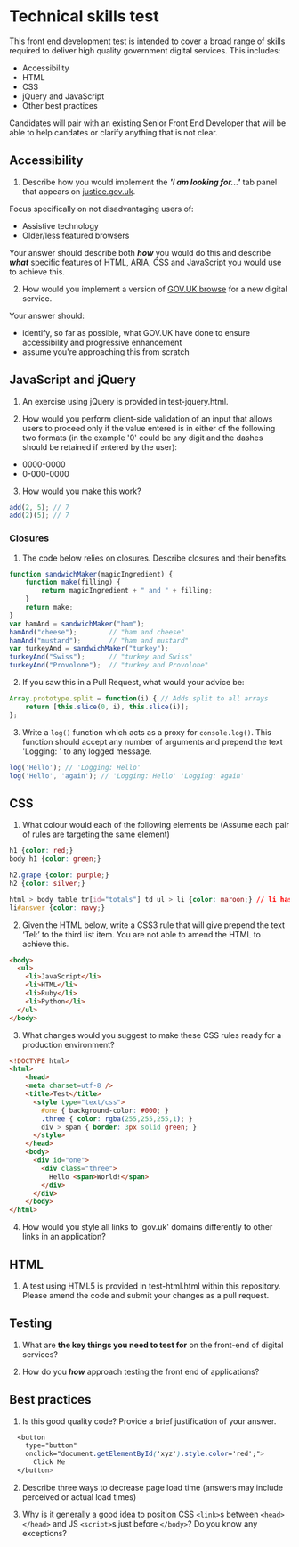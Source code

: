 # Technical skills test

This front end development test is intended to cover a broad range of skills required to deliver high quality government digital services. This includes:

* Accessibility
* HTML
* CSS
* jQuery and JavaScript
* Other best practices

Candidates will pair with an existing Senior Front End Developer that will be able to help candates or clarify anything that is not clear.

## Accessibility

1. Describe how you would implement the ***'I am looking for...'*** tab panel that appears on [justice.gov.uk](https://www.justice.gov.uk).

  Focus specifically on not disadvantaging users of:

  * Assistive technology
  * Older/less featured browsers

  Your answer should describe both ***how*** you would do this and describe ***what*** specific features of HTML, ARIA, CSS and JavaScript you would use to achieve this.

2. How would you implement a version of [GOV.UK browse](https://www.gov.uk/browse/) for a new digital service.

  Your answer should:

  * identify, so far as possible, what GOV.UK have done to ensure accessibility and progressive enhancement
  * assume you're approaching this from scratch

## JavaScript and jQuery

1. An exercise using jQuery is provided in test-jquery.html.

2. How would you perform client-side validation of an input that allows users to proceed only if the value entered is in either of the following two formats (in the example '0' could be any digit and the dashes should be retained if entered by the user):
  * 0000-0000
  * 0-000-0000

3. How would you make this work?

```javascript
add(2, 5); // 7
add(2)(5); // 7
```

### Closures

1. The code below relies on closures. Describe closures and their benefits.

  ```javascript
  function sandwichMaker(magicIngredient) {
      function make(filling) {
          return magicIngredient + " and " + filling;
      }
      return make;
  }
  var hamAnd = sandwichMaker("ham");
  hamAnd("cheese");        // "ham and cheese"
  hamAnd("mustard");       // "ham and mustard"
  var turkeyAnd = sandwichMaker("turkey");
  turkeyAnd("Swiss");      // "turkey and Swiss"
  turkeyAnd("Provolone");  // "turkey and Provolone"
  ```

2. If you saw this in a Pull Request, what would your advice be:

  ```javascript
  Array.prototype.split = function(i) { // Adds split to all arrays
      return [this.slice(0, i), this.slice(i)];
  };
  ```

3. Write a ```log()``` function which acts as a proxy for ```console.log()```. This function should accept any number of arguments and prepend the text 'Logging: ' to any logged message.

  ```javascript
  log('Hello'); // 'Logging: Hello'
  log('Hello', 'again'); // 'Logging: Hello' 'Logging: again'
  ```

## CSS

1. What colour would each of the following elements be (Assume each pair of rules are targeting the same element)
  ```css
  h1 {color: red;}
  body h1 {color: green;}

  h2.grape {color: purple;}
  h2 {color: silver;}

  html > body table tr[id="totals"] td ul > li {color: maroon;} // li has an id of answer
  li#answer {color: navy;}
  ```

2. Given the HTML below, write a CSS3 rule that will give prepend the text ‘Tel:’ to the third list item. You are not able to amend the HTML to achieve this.
  ```html
  <body>
    <ul>
      <li>JavaScript</li>
      <li>HTML</li>
      <li>Ruby</li>
      <li>Python</li>
    </ul>
  </body>
  ```

3. What changes would you suggest to make these CSS rules ready for a production environment?
  ```html
  <!DOCTYPE html>
  <html>
      <head>
      <meta charset=utf‐8 />
      <title>Test</title>
        <style type="text/css">
          #one { background‐color: #000; }
          .three { color: rgba(255,255,255,1); }
          div > span { border: 3px solid green; }
        </style>
      </head>
      <body>
        <div id="one">
          <div class="three">
            Hello <span>World!</span>
          </div>
        </div>
      </body>
  </html>
  ```

4. How would you style all links to 'gov.uk' domains differently to other links in an application?

## HTML

1. A test using HTML5 is provided in test-html.html within this repository.
Please amend the code and submit your changes as a pull request.

## Testing

1. What are **the key things you need to test for** on the front-end of digital services?

2. How do you ***how*** approach testing the front end of applications?

## Best practices

1. Is this good quality code? Provide a brief justification of your answer.

  ```css
    <button
      type="button"
      onclick="document.getElementById('xyz').style.color='red';">
        Click Me
    </button>
  ```

2. Describe three ways to decrease page load time (answers may include perceived or actual load times)

3. Why is it generally a good idea to position CSS ```<link>```s between ```<head></head>``` and JS ```<script>```s just before ```</body>```? Do you know any exceptions?
